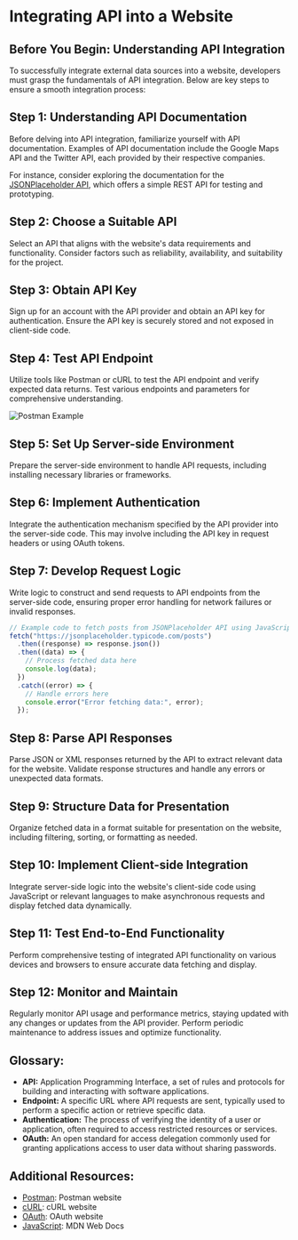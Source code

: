 # Integrating API into a Website

## Before You Begin: Understanding API Integration

To successfully integrate external data sources into a website, developers must grasp the fundamentals of API integration. Below are key steps to ensure a smooth integration process:

## Step 1: Understanding API Documentation

Before delving into API integration, familiarize yourself with API documentation. Examples of API documentation include the Google Maps API and the Twitter API, each provided by their respective companies.

For instance, consider exploring the documentation for the [JSONPlaceholder API](https://jsonplaceholder.typicode.com/), which offers a simple REST API for testing and prototyping.

## Step 2: Choose a Suitable API

Select an API that aligns with the website's data requirements and functionality. Consider factors such as reliability, availability, and suitability for the project.

## Step 3: Obtain API Key

Sign up for an account with the API provider and obtain an API key for authentication. Ensure the API key is securely stored and not exposed in client-side code.

## Step 4: Test API Endpoint

Utilize tools like Postman or cURL to test the API endpoint and verify expected data returns. Test various endpoints and parameters for comprehensive understanding.

![Postman Example](https://files.readme.io/9d7af58-Screenshot_2023-03-01_at_3.43.09_PM.png)

## Step 5: Set Up Server-side Environment

Prepare the server-side environment to handle API requests, including installing necessary libraries or frameworks.

## Step 6: Implement Authentication

Integrate the authentication mechanism specified by the API provider into the server-side code. This may involve including the API key in request headers or using OAuth tokens.

## Step 7: Develop Request Logic

Write logic to construct and send requests to API endpoints from the server-side code, ensuring proper error handling for network failures or invalid responses.

```javascript
// Example code to fetch posts from JSONPlaceholder API using JavaScript
fetch("https://jsonplaceholder.typicode.com/posts")
  .then((response) => response.json())
  .then((data) => {
    // Process fetched data here
    console.log(data);
  })
  .catch((error) => {
    // Handle errors here
    console.error("Error fetching data:", error);
  });
```

## Step 8: Parse API Responses

Parse JSON or XML responses returned by the API to extract relevant data for the website. Validate response structures and handle any errors or unexpected data formats.

## Step 9: Structure Data for Presentation

Organize fetched data in a format suitable for presentation on the website, including filtering, sorting, or formatting as needed.

## Step 10: Implement Client-side Integration

Integrate server-side logic into the website's client-side code using JavaScript or relevant languages to make asynchronous requests and display fetched data dynamically.

## Step 11: Test End-to-End Functionality

Perform comprehensive testing of integrated API functionality on various devices and browsers to ensure accurate data fetching and display.

## Step 12: Monitor and Maintain

Regularly monitor API usage and performance metrics, staying updated with any changes or updates from the API provider. Perform periodic maintenance to address issues and optimize functionality.

## Glossary:

- **API:** Application Programming Interface, a set of rules and protocols for building and interacting with software applications.
- **Endpoint:** A specific URL where API requests are sent, typically used to perform a specific action or retrieve specific data.
- **Authentication:** The process of verifying the identity of a user or application, often required to access restricted resources or services.
- **OAuth:** An open standard for access delegation commonly used for granting applications access to user data without sharing passwords.

## Additional Resources:

- [Postman](https://www.postman.com/): Postman website
- [cURL](https://curl.se/): cURL website
- [OAuth](https://oauth.net/): OAuth website
- [JavaScript](https://developer.mozilla.org/en-US/docs/Web/JavaScript): MDN Web Docs

```

```
